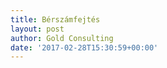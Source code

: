 ```yaml
---
title: Bérszámfejtés
layout: post
author: Gold Consulting
date: '2017-02-28T15:30:59+00:00'
---
```

